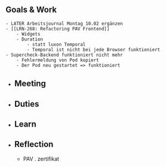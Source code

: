 ## Goals & Work
	- LATER Arbeitsjournal Montag 10.02 ergänzen
	- [[LRN-268: Refactoring PAV Frontend]]
		- Widgets
		- Duration
			- statt luxon Temporal
			- Temporal ist nicht bei jede Browser funktioniert
	- Supercheck-Backend funktioniert nicht mehr
		- Fehlermeldung von Pod kopiert
		- Der Pod neu gestartet => funktioniert
- ## Meeting
- ## Duties
- ## Learn
- ## Reflection
	- PAV . zertifikat